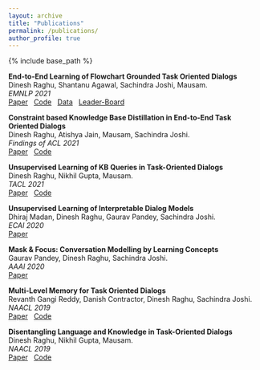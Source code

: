 ```yaml
---
layout: archive
title: "Publications"
permalink: /publications/
author_profile: true
---
```


{% include base_path %}

**End-to-End Learning of Flowchart Grounded Task Oriented Dialogs**  
Dinesh Raghu, Shantanu Agawal, Sachindra Joshi, Mausam.  
*EMNLP 2021*  
[Paper](https://aclanthology.org/2021.emnlp-main.357.pdf) &nbsp;
[Code](https://github.com/dair-iitd/flonet) &nbsp;
[Data](https://github.com/dair-iitd/FloDial) &nbsp;
[Leader-Board](https://dair-iitd.github.io/FloDial/)

**Constraint based Knowledge Base Distillation in End-to-End Task Oriented Dialogs**  
Dinesh Raghu, Atishya Jain, Mausam, Sachindra Joshi.  
*Findings of ACL 2021*  
[Paper](https://aclanthology.org/2021.findings-acl.448.pdf) &nbsp;
[Code](https://github.com/dair-iitd/CDNet)

**Unsupervised Learning of KB Queries in Task-Oriented Dialogs**  
Dinesh Raghu, Nikhil Gupta, Mausam.  
*TACL 2021*  
[Paper](https://doi.org/10.1162/tacl_a_00372) &nbsp;
[Code](https://github.com/dair-iitd/mb-mapo)

**Unsupervised Learning of Interpretable Dialog Models**  
Dhiraj Madan, Dinesh Raghu, Gaurav Pandey, Sachindra Joshi.  
*ECAI 2020*  
[Paper](https://ecai2020.eu/papers/575_paper.pdf)

**Mask & Focus: Conversation Modelling by Learning Concepts**  
Gaurav Pandey, Dinesh Raghu, Sachindra Joshi.  
*AAAI 2020*  
[Paper](https://ojs.aaai.org/index.php/AAAI/article/view/6381/6237)

**Multi-Level Memory for Task Oriented Dialogs**  
Revanth Gangi Reddy, Danish Contractor, Dinesh Raghu, Sachindra Joshi.  
*NAACL 2019*  
[Paper](https://aclanthology.org/N19-1375.pdf) &nbsp;
[Code](https://github.com/DineshRaghu/multi-level-memory-network)

**Disentangling Language and Knowledge in Task-Oriented Dialogs**  
Dinesh Raghu, Nikhil Gupta, Mausam.  
*NAACL 2019*  
[Paper](https://aclanthology.org/N19-1126.pdf) &nbsp;
[Code](https://github.com/dair-iitd/BossNet)
